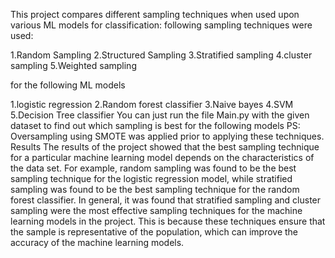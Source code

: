 This project compares different sampling techniques when used upon various ML models for classification: following sampling techniques were used:

1.Random Sampling
2.Structured Sampling
3.Stratified sampling
4.cluster sampling
5.Weighted sampling

for the following ML models

1.logistic regression
2.Random forest classifier
3.Naive bayes
4.SVM
5.Decision Tree classifier
You can just run the file Main.py with the given dataset to find out which sampling is best for the following models 
PS: Oversampling using SMOTE was applied prior to applying these techniques.
Results
The results of the project showed that the best sampling technique for a particular machine 
learning model depends on the characteristics of the data set. For example, random sampling 
was found to be the best sampling technique for the logistic regression model, while 
stratified sampling was found to be the best sampling technique for the random forest 
classifier.
In general, it was found that stratified sampling and cluster sampling were the most effective 
sampling techniques for the machine learning models in the project. This is because these 
techniques ensure that the sample is representative of the population, which can improve the 
accuracy of the machine learning models.
